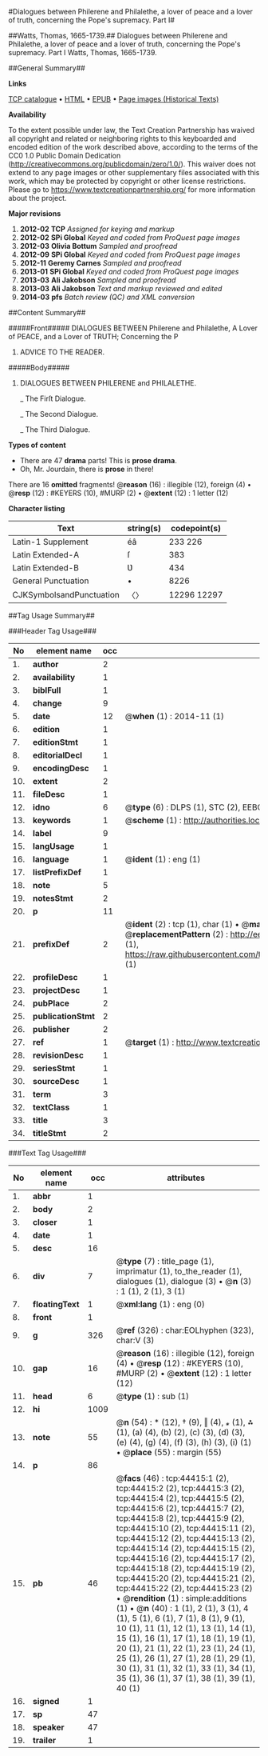 #Dialogues between Philerene and Philalethe, a lover of peace and a lover of truth, concerning the Pope's supremacy. Part I#

##Watts, Thomas, 1665-1739.##
Dialogues between Philerene and Philalethe, a lover of peace and a lover of truth, concerning the Pope's supremacy. Part I
Watts, Thomas, 1665-1739.

##General Summary##

**Links**

[TCP catalogue](http://www.ota.ox.ac.uk/tcp/)  • 
[HTML](http://tei.it.ox.ac.uk/tcp/Texts-HTML/free/A65/A65321.html)  • 
[EPUB](http://tei.it.ox.ac.uk/tcp/Texts-EPUB/free/A65/A65321.epub) • 
[Page images (Historical Texts)](https://historicaltexts.jisc.ac.uk/eebo-09959972e)

**Availability**

To the extent possible under law, the Text Creation Partnership has waived all copyright and related or neighboring rights to this keyboarded and encoded edition of the work described above, according to the terms of the CC0 1.0 Public Domain Dedication (http://creativecommons.org/publicdomain/zero/1.0/). This waiver does not extend to any page images or other supplementary files associated with this work, which may be protected by copyright or other license restrictions. Please go to https://www.textcreationpartnership.org/ for more information about the project.

**Major revisions**

1. __2012-02__ __TCP__ *Assigned for keying and markup*
1. __2012-02__ __SPi Global__ *Keyed and coded from ProQuest page images*
1. __2012-03__ __Olivia Bottum__ *Sampled and proofread*
1. __2012-09__ __SPi Global__ *Keyed and coded from ProQuest page images*
1. __2012-11__ __Geremy Carnes__ *Sampled and proofread*
1. __2013-01__ __SPi Global__ *Keyed and coded from ProQuest page images*
1. __2013-03__ __Ali Jakobson__ *Sampled and proofread*
1. __2013-03__ __Ali Jakobson__ *Text and markup reviewed and edited*
1. __2014-03__ __pfs__ *Batch review (QC) and XML conversion*

##Content Summary##

#####Front#####
DIALOGUES BETWEEN Philerene and Philalethe, A Lover of PEACE, and a Lover of TRUTH; Concerning the P
1. ADVICE TO THE READER.

#####Body#####

1. DIALOGUES BETWEEN PHILERENE and PHILALETHE.

    _ The Firſt Dialogue.

    _ The Second Dialogue.

    _ The Third Dialogue.

**Types of content**

  * There are 47 **drama** parts! This is **prose drama**.
  * Oh, Mr. Jourdain, there is **prose** in there!

There are 16 **omitted** fragments! 
 @__reason__ (16) : illegible (12), foreign (4)  •  @__resp__ (12) : #KEYERS (10), #MURP (2)  •  @__extent__ (12) : 1 letter (12)

**Character listing**


|Text|string(s)|codepoint(s)|
|---|---|---|
|Latin-1 Supplement|éâ|233 226|
|Latin Extended-A|ſ|383|
|Latin Extended-B|Ʋ|434|
|General Punctuation|•|8226|
|CJKSymbolsandPunctuation|〈〉|12296 12297|

##Tag Usage Summary##

###Header Tag Usage###

|No|element name|occ|attributes|
|---|---|---|---|
|1.|__author__|2||
|2.|__availability__|1||
|3.|__biblFull__|1||
|4.|__change__|9||
|5.|__date__|12| @__when__ (1) : 2014-11 (1)|
|6.|__edition__|1||
|7.|__editionStmt__|1||
|8.|__editorialDecl__|1||
|9.|__encodingDesc__|1||
|10.|__extent__|2||
|11.|__fileDesc__|1||
|12.|__idno__|6| @__type__ (6) : DLPS (1), STC (2), EEBO-CITATION (1), OCLC (1), VID (1)|
|13.|__keywords__|1| @__scheme__ (1) : http://authorities.loc.gov/ (1)|
|14.|__label__|9||
|15.|__langUsage__|1||
|16.|__language__|1| @__ident__ (1) : eng (1)|
|17.|__listPrefixDef__|1||
|18.|__note__|5||
|19.|__notesStmt__|2||
|20.|__p__|11||
|21.|__prefixDef__|2| @__ident__ (2) : tcp (1), char (1)  •  @__matchPattern__ (2) : ([0-9\-]+):([0-9IVX]+) (1), (.+) (1)  •  @__replacementPattern__ (2) : http://eebo.chadwyck.com/downloadtiff?vid=$1&page=$2 (1), https://raw.githubusercontent.com/textcreationpartnership/Texts/master/tcpchars.xml#$1 (1)|
|22.|__profileDesc__|1||
|23.|__projectDesc__|1||
|24.|__pubPlace__|2||
|25.|__publicationStmt__|2||
|26.|__publisher__|2||
|27.|__ref__|1| @__target__ (1) : http://www.textcreationpartnership.org/docs/. (1)|
|28.|__revisionDesc__|1||
|29.|__seriesStmt__|1||
|30.|__sourceDesc__|1||
|31.|__term__|3||
|32.|__textClass__|1||
|33.|__title__|3||
|34.|__titleStmt__|2||


###Text Tag Usage###

|No|element name|occ|attributes|
|---|---|---|---|
|1.|__abbr__|1||
|2.|__body__|2||
|3.|__closer__|1||
|4.|__date__|1||
|5.|__desc__|16||
|6.|__div__|7| @__type__ (7) : title_page (1), imprimatur (1), to_the_reader (1), dialogues (1), dialogue (3)  •  @__n__ (3) : 1 (1), 2 (1), 3 (1)|
|7.|__floatingText__|1| @__xml:lang__ (1) : eng (0)|
|8.|__front__|1||
|9.|__g__|326| @__ref__ (326) : char:EOLhyphen (323), char:V (3)|
|10.|__gap__|16| @__reason__ (16) : illegible (12), foreign (4)  •  @__resp__ (12) : #KEYERS (10), #MURP (2)  •  @__extent__ (12) : 1 letter (12)|
|11.|__head__|6| @__type__ (1) : sub (1)|
|12.|__hi__|1009||
|13.|__note__|55| @__n__ (54) : * (12), † (9), ‖ (4), *⁎* (1), ⁂ (1), (a) (4), (b) (2), (c) (3), (d) (3), (e) (4), (g) (4), (f) (3), (h) (3), (i) (1)  •  @__place__ (55) : margin (55)|
|14.|__p__|86||
|15.|__pb__|46| @__facs__ (46) : tcp:44415:1 (2), tcp:44415:2 (2), tcp:44415:3 (2), tcp:44415:4 (2), tcp:44415:5 (2), tcp:44415:6 (2), tcp:44415:7 (2), tcp:44415:8 (2), tcp:44415:9 (2), tcp:44415:10 (2), tcp:44415:11 (2), tcp:44415:12 (2), tcp:44415:13 (2), tcp:44415:14 (2), tcp:44415:15 (2), tcp:44415:16 (2), tcp:44415:17 (2), tcp:44415:18 (2), tcp:44415:19 (2), tcp:44415:20 (2), tcp:44415:21 (2), tcp:44415:22 (2), tcp:44415:23 (2)  •  @__rendition__ (1) : simple:additions (1)  •  @__n__ (40) : 1 (1), 2 (1), 3 (1), 4 (1), 5 (1), 6 (1), 7 (1), 8 (1), 9 (1), 10 (1), 11 (1), 12 (1), 13 (1), 14 (1), 15 (1), 16 (1), 17 (1), 18 (1), 19 (1), 20 (1), 21 (1), 22 (1), 23 (1), 24 (1), 25 (1), 26 (1), 27 (1), 28 (1), 29 (1), 30 (1), 31 (1), 32 (1), 33 (1), 34 (1), 35 (1), 36 (1), 37 (1), 38 (1), 39 (1), 40 (1)|
|16.|__signed__|1||
|17.|__sp__|47||
|18.|__speaker__|47||
|19.|__trailer__|1||
